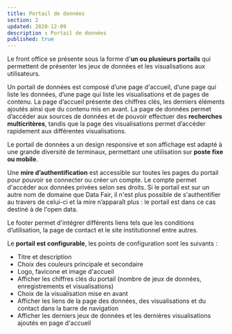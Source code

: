 ```yaml
---
title: Portail de données
section: 2
updated: 2020-12-09
description : Portail de données
published: true
---
```


Le front office se présente sous la forme d'**un ou plusieurs portails** qui permettent de présenter les jeux de données et les visualisations aux utilisateurs.

Un portail de données est composé d’une page d'accueil, d’une page qui liste les données, d’une page qui liste les visualisations et de pages de contenu.
La page d’accueil présente des chiffres clés, les derniers éléments ajoutés ainsi que du contenu mis en avant.
La page de données permet d’accéder aux sources de données et de pouvoir effectuer des **recherches multicritères**, tandis que la page des visualisations permet d’accéder rapidement aux différentes visualisations.

Le portail de données a un design responsive et son affichage est adapté à une grande diversité de terminaux, permettant une utilisation sur **poste fixe ou mobile**.

Une **mire d’authentification** est accessible sur toutes les pages du portail pour pouvoir se connecter ou créer un compte. Le compte permet d'accéder aux données privées selon ses droits. Si le portail est sur un autre nom de domaine que Data Fair, il n'est plus possible de s'authentifier au travers de celui-ci et la mire n’apparaît plus : le portail est dans ce cas destiné à de l'open data.

Le footer permet d'intégrer différents liens tels que les conditions d’utilisation, la page de contact et le site institutionnel entre autres.

Le **portail est configurable**, les points de configuration sont les suivants :

* Titre et description
* Choix des couleurs principale et secondaire
* Logo, favicone et image d'accueil
* Afficher les chiffres clés du portail (nombre de jeux de données, enregistrements et visualisations)
* Choix de la visualisation mise en avant
* Afficher les liens de la page des données, des visualisations et du contact dans la barre de navigation
* Afficher les derniers jeux de données et les dernières visualisations ajoutés en page d'accueil
